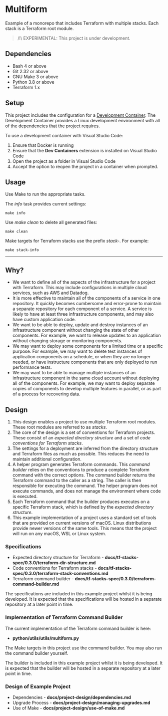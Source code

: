 # Multiform

Example of a monorepo that includes Terraform with multiple stacks. Each stack is a Terraform root module.

> /!\ EXPERIMENTAL: This project is under development.

## Dependencies

- Bash 4 or above
- Git 2.32 or above
- GNU Make 3 or above
- Python 3.8 or above
- Terraform 1.x

## Setup

This project includes the configuration for a [Development Container](https://containers.dev/). The Development Container provides a Linux development environment with all of the dependencies that the project requires.

To use a development container with Visual Studio Code:

1. Ensure that Docker is running
2. Ensure that the **Dev Containers** extension is installed on Visual Studio Code
3. Open the project as a folder in Visual Studio Code
4. Accept the option to reopen the project in a container when prompted.

## Usage

Use Make to run the appropriate tasks.

The *info* task provides current settings:

    make info

Use *make clean* to delete all generated files:

    make clean

Make targets for Terraform stacks use the prefix *stack-*. For example:

    make stack-info

---

## Why?

- We want to define all of the aspects of the infrastructure for a project with Terraform. This may include configurations in multiple cloud services, such as AWS and Datadog.
- It is more effective to maintain all of the components of a service in one repository. It quickly becomes cumbersome and error-prone to maintain a separate repository for each component of a service. A service is likely to have at least three infrastructure components, and may also have custom application code.
- We want to be able to deploy, update and destroy instances of an infrastructure component without changing the state of other components. For example, we want to release updates to an application without changing storage or monitoring components.
- We may want to deploy some components for a limited time or a specific purpose. For example, we may want to delete test instances of application components on a schedule, or when they are no longer needed, or have instructure components that are only deployed to run performance tests.
- We may want to be able to manage multiple instances of an infrastructure component in the same cloud account without deploying all of the components. For example, we may want to deploy separate copies of components to develop multiple features in parallel, or as part of a process for recovering data.

## Design 

1. This design enables a project to use multiple Terraform root modules. These root modules are referred to as *stacks*.
2. The core of the design is a set of conventions for Terraform projects. These consist of an *expected directory structure* and a set of *code conventions for Terraform stacks*.
3. The settings for a deployment are inferred from the directory structure and Terraform files as much as possible. This reduces the need to maintain additional configuration.
4. A helper program generates Terraform commands. This *command builder* relies on the conventions to produce a complete Terraform command with the correct options. The command builder returns the Terraform command to the caller as a string. The caller is then responsible for executing the command. The helper program does not execute commands, and does not manage the environment where code is executed.
5. Each Terraform command that the builder produces executes on a specific Terraform stack, which is defined by the *expected directory structure*.
6. This example implementation of a project uses a standard set of tools that are provided on current versions of macOS. Linux distributions provide newer versions of the same tools. This means that the project will run on any macOS, WSL or Linux system.

### Specifications

- Expected directory structure for Terraform - **docs/tf-stacks-spec/0.3.0/terraform-dir-structure.md**
- Code conventions for Terraform stacks - **docs/tf-stacks-spec/0.3.0/terraform-stack-conventions.md**
- Terraform command builder - **docs/tf-stacks-spec/0.3.0/terraform-command-builder.md**

The specifications are included in this example project whilst it is being developed. It is expected that the specifications will be hosted in a separate repository at a later point in time.

### Implementation of Terraform Command Builder

The current implementation of the Terraform command builder is here:

- **python/utils/utils/multiform.py**

The Make targets in this project use the command builder. You may also run the command builder yourself.

The builder is included in this example project whilst it is being developed. It is expected that the builder will be hosted in a separate repository at a later point in time.

### Design of Example Project

- Dependencies - **docs/project-design/dependencies.md**
- Upgrade Process - **docs/project-design/managing-upgrades.md**
- Use of Make - **docs/project-design/use-of-make.md**
